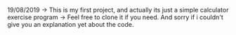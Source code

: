 19/08/2019
-> This is my first project, and actually its just a simple calculator exercise program
-> Feel free to clone it if you need. And sorry if i couldn't give you an explanation yet about the code.
